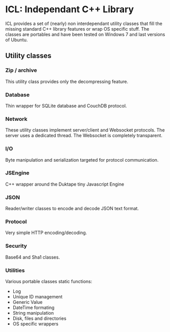 # ICL: Independant C++ Library

ICL provides a set of (nearly) non interdependant utility classes that fill the missing standard C++ library features or wrap OS specific stuff.
The classes are portables and have been tested on Windows 7 and last versions of Ubuntu.

## Utility classes

### Zip / archive

This utility class provides only the decompressing feature.

### Database

Thin wrapper for SQLite database and CouchDB protocol.

### Network

These utility classes implement server/client and Websocket protocols. The server uses a dedicated thread. The Websocket is completely transparent.

### I/O

Byte manipulation and serialization targeted for protocol communication.

### JSEngine

C++ wrapper around the Duktape tiny Javascript Engine

### JSON

Reader/writer classes to encode and decode JSON text format.

### Protocol

Very simple HTTP encoding/decoding.

### Security

Base64 and Sha1 classes.

### Utilities

Various portable classes static functions:

  * Log
  * Unique ID management
  * Generic Value
  * DateTime formating
  * String manipulation
  * Disk, files and directories
  * OS specific wrappers



